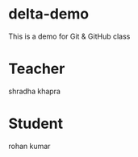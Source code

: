 # delta-demo
This is a demo for Git &amp; GitHub class
# Teacher
shradha khapra
# Student
rohan kumar
